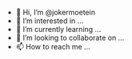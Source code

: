 - 👋 Hi, I’m @jokermoetein
- 👀 I’m interested in ...
- 🌱 I’m currently learning ...
- 💞️ I’m looking to collaborate on ...
- 📫 How to reach me ...

<!---
jokermoetein/jokermoetein is a ✨ special ✨ repository because its `README.md` (this file) appears on your GitHub profile.
You can click the Preview link to take a look at your changes.
--->
